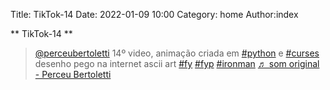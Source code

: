 Title: TikTok-14
Date: 2022-01-09 10:00
Category: home
Author:index

** TikTok-14 **

<blockquote class="tiktok-embed" cite="https://www.tiktok.com/@perceubertoletti/video/7051312091583499526" data-video-id="7051312091583499526" style="max-width: 605px;min-width: 325px;" > <section> <a target="_blank" title="@perceubertoletti" href="https://www.tiktok.com/@perceubertoletti">@perceubertoletti</a> 14º video, animação criada em  <a title="python" target="_blank" href="https://www.tiktok.com/tag/python">#python</a> e <a title="curses" target="_blank" href="https://www.tiktok.com/tag/curses">#curses</a> desenho pego na internet ascii art <a title="fy" target="_blank" href="https://www.tiktok.com/tag/fy">#fy</a> <a title="fyp" target="_blank" href="https://www.tiktok.com/tag/fyp">#fyp</a> <a title="ironman" target="_blank" href="https://www.tiktok.com/tag/ironman">#ironman</a> <a target="_blank" title="♬ som original - Perceu Bertoletti" href="https://www.tiktok.com/music/som-original-7051312082720934661">♬ som original - Perceu Bertoletti</a> </section> </blockquote> <script async src="https://www.tiktok.com/embed.js"></script>